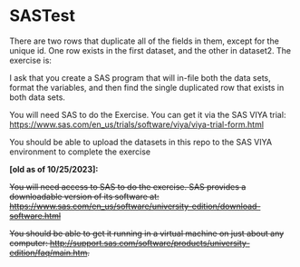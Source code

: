 # SASTest

There are two rows that duplicate all of the fields in them, except for the unique id.  One row exists in the first dataset, and the other in dataset2.  The exercise is:
 
I ask that you create a SAS program that will in-file both the data sets, format the variables, and then find the single duplicated row that exists in both data sets.  

You will need SAS to do the Exercise.  You can get it via the SAS VIYA trial:
https://www.sas.com/en_us/trials/software/viya/viya-trial-form.html

You should be able to upload the datasets in this repo to the SAS VIYA environment to complete the exercise

**[old as of 10/25/2023]:**

~~You will need access to SAS to do the exercise.  SAS provides a downloadable version of its software at:  https://www.sas.com/en_us/software/university-edition/download-software.html~~

~~You should be able to get it running in a virtual machine on just about any computer:  http://support.sas.com/software/products/university-edition/faq/main.htm.~~


